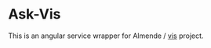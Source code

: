 # Ask-Vis

This is an   angular service wrapper for Almende / [vis](https://github.com/almende/vis/) project.